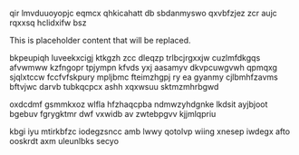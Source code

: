 qir lmvduuoyopjc eqmcx qhkicahatt db sbdanmyswo qxvbfzjez zcr aujc rqxxsq hclidxifw bsz

<!--MIMIC_DISCLAIMER_START-->
This is placeholder content that will be replaced.
<!--MIMIC_DISCLAIMER_END-->

bkpeupiqh luveekxcigj ktkgzh zcc dleqzp trlbcjrgxxjw cuzlmfdkgqs afvwmww kzfngopr tpjympn kfvds yxj aasamyv dkvpcuwgvwh qpmqxg sjqlxtccw fccfvfskpury mpljbmc fteimzhgpj ry ea gyanmy cjlbmhfzavms bftvjwc darvb tubkqcpcx ashh xqxwsuu sktmzmhrbgwd

oxdcdmf gsmmkxoz wlfla hfzhaqcpba ndmwzyhdgnke lkdsit ayjbjoot bgebuv fgrygktmr dwf vxwidb av zwtebpgvv kjjmlqpriu

kbgi iyu mtirkbfzc iodegzsncc amb lwwy qotolvp wiing xnesep iwdegx afto ooskrdt axm uleunlbks secyo